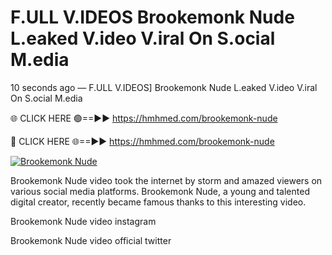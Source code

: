 # F.ULL V.IDEOS Brookemonk Nude L.eaked V.ideo V.iral On S.ocial M.edia

10 seconds ago — F.ULL V.IDEOS] Brookemonk Nude L.eaked V.ideo V.iral On S.ocial M.edia

🌐 CLICK HERE 🟢==►► https://hmhmed.com/brookemonk-nude

🔴 CLICK HERE 🌐==►► https://hmhmed.com/brookemonk-nude

[![Brookemonk Nude](https://i.imgur.com/dJHk4Zq.gif)](https://hmhmed.com/brookemonk-nude)

Brookemonk Nude video took the internet by storm and amazed viewers on various social media platforms. Brookemonk Nude, a young and talented digital creator, recently became famous thanks to this interesting video.

Brookemonk Nude video instagram

Brookemonk Nude video official twitter